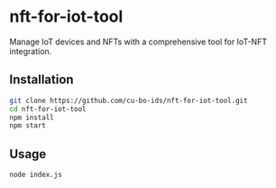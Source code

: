 # nft-for-iot-tool

Manage IoT devices and NFTs with a comprehensive tool for IoT-NFT integration.

## Installation

```bash
git clone https://github.com/cu-bo-ids/nft-for-iot-tool.git
cd nft-for-iot-tool
npm install
npm start
```

## Usage
```bash
node index.js
```
